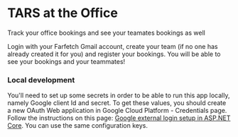 # TARS at the Office

Track your office bookings and see your teamates bookings as well

Login with your Farfetch Gmail account, create your team (if no one has already created it for you) and register your bookings.
You will be able to see your bookings and your teammates!


### Local development

You'll need to set up some secrets in order to be able to run this app locally, namely Google client Id and secret.
To get these values, you should create a new OAuth Web application in Google Cloud Platform - Credentials page.
Follow the instructions on this page: [Google external login setup in ASP.NET Core](https://docs.microsoft.com/en-us/aspnet/core/security/authentication/social/google-logins?view=aspnetcore-3.1). You can use the same configuration keys.
